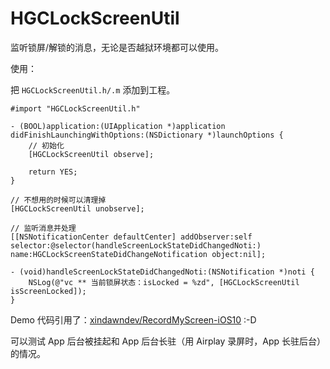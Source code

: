 # HGCLockScreenUtil

监听锁屏/解锁的消息，无论是否越狱环境都可以使用。

使用：

把 `HGCLockScreenUtil.h/.m` 添加到工程。

```
#import "HGCLockScreenUtil.h"

- (BOOL)application:(UIApplication *)application didFinishLaunchingWithOptions:(NSDictionary *)launchOptions {
    // 初始化
    [HGCLockScreenUtil observe];
	
    return YES;
}
```

```
// 不想用的时候可以清理掉
[HGCLockScreenUtil unobserve];
```

```
// 监听消息并处理
[[NSNotificationCenter defaultCenter] addObserver:self selector:@selector(handleScreenLockStateDidChangedNoti:) name:HGCLockScreenStateDidChangeNotification object:nil];

- (void)handleScreenLockStateDidChangedNoti:(NSNotification *)noti {
    NSLog(@"vc ** 当前锁屏状态：isLocked = %zd", [HGCLockScreenUtil isScreenLocked]);
}
```

Demo 代码引用了：[xindawndev/RecordMyScreen-iOS10](https://github.com/xindawndev/RecordMyScreen-iOS10) :-D

可以测试 App 后台被挂起和 App 后台长驻（用 Airplay 录屏时，App 长驻后台）的情况。
